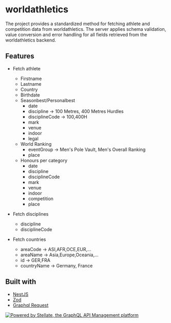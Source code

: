 # worldathletics

The project provides a standardized method for fetching athlete and competition data from worldathletics. The server applies schema validation, value conversion and error handling for all fields retrieved from the worldathletics backend.

## Features

- Fetch athlete
  - Firstname
  - Lastname
  - Country
  - Birthdate
  - Seasonbest/Personalbest
    - date
    - discipline -> 100 Metres, 400 Metres Hurdles
    - disciplineCode -> 100,400H
    - mark
    - venue
    - indoor
    - legal
  - World Ranking
    - eventGroup -> Men's Pole Vault, Men's Overall Ranking
    - place
  - Honours per category
    - date
    - discipline
    - disciplineCode
    - mark
    - venue
    - indoor
    - competition
    - place

- Fetch disciplines
  - discipline
  - disciplineCode

- Fetch countries
  - areaCode -> ASI,AFR,OCE,EUR,...
  - areaName -> Asia,Europe,Oceania,...
  - id       -> GER,FRA
  - countryName -> Germany, France


## Built with 

- [NestJS](https://nestjs.com/)
- [Zod](https://zod.dev/)
- [Graphql Request](https://github.com/jasonkuhrt/graphql-request)


<a href="https://stellate.co/?ref=powered-by">
  <img
    src="https://stellate.co/badge.svg"
    alt="Powered by Stellate, the GraphQL API Management platform"
  />
</a>

